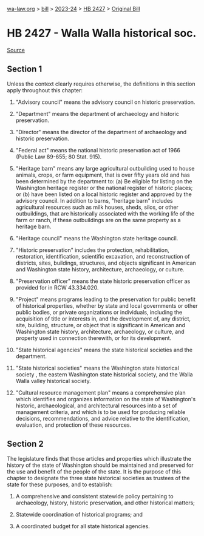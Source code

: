 [wa-law.org](/) > [bill](/bill/) > [2023-24](/bill/2023-24/) > [HB 2427](/bill/2023-24/hb/2427/) > [Original Bill](/bill/2023-24/hb/2427/1/)

# HB 2427 - Walla Walla historical soc.

[Source](http://lawfilesext.leg.wa.gov/biennium/2023-24/Pdf/Bills/House%20Bills/2427.pdf)

## Section 1
Unless the context clearly requires otherwise, the definitions in this section apply throughout this chapter:

1. "Advisory council" means the advisory council on historic preservation.

2. "Department" means the department of archaeology and historic preservation.

3. "Director" means the director of the department of archaeology and historic preservation.

4. "Federal act" means the national historic preservation act of 1966 (Public Law 89-655; 80 Stat. 915).

5. "Heritage barn" means any large agricultural outbuilding used to house animals, crops, or farm equipment, that is over fifty years old and has been determined by the department to: (a) Be eligible for listing on the Washington heritage register or the national register of historic places; or (b) have been listed on a local historic register and approved by the advisory council. In addition to barns, "heritage barn" includes agricultural resources such as milk houses, sheds, silos, or other outbuildings, that are historically associated with the working life of the farm or ranch, if these outbuildings are on the same property as a heritage barn.

6. "Heritage council" means the Washington state heritage council.

7. "Historic preservation" includes the protection, rehabilitation, restoration, identification, scientific excavation, and reconstruction of districts, sites, buildings, structures, and objects significant in American and Washington state history, architecture, archaeology, or culture.

8. "Preservation officer" means the state historic preservation officer as provided for in RCW 43.334.020.

9. "Project" means programs leading to the preservation for public benefit of historical properties, whether by state and local governments or other public bodies, or private organizations or individuals, including the acquisition of title or interests in, and the development of, any district, site, building, structure, or object that is significant in American and Washington state history, architecture, archaeology, or culture, and property used in connection therewith, or for its development.

10. "State historical agencies" means the state historical societies and the department.

11. "State historical societies" means the Washington state historical society , the eastern Washington state historical society, and the Walla Walla valley historical society.

12. "Cultural resource management plan" means a comprehensive plan which identifies and organizes information on the state of Washington's historic, archaeological, and architectural resources into a set of management criteria, and which is to be used for producing reliable decisions, recommendations, and advice relative to the identification, evaluation, and protection of these resources.

## Section 2
The legislature finds that those articles and properties which illustrate the history of the state of Washington should be maintained and preserved for the use and benefit of the people of the state. It is the purpose of this chapter to designate the three state historical societies as trustees of the state for these purposes, and to establish:

1. A comprehensive and consistent statewide policy pertaining to archaeology, history, historic preservation, and other historical matters;

2. Statewide coordination of historical programs; and

3. A coordinated budget for all state historical agencies.
